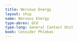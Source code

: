 ```yaml
---
title: Nervous Energy
layout: ship
name: Nervous Energy
type-abrev: GCU
type-long: General Contact Unit
book: Consider Phlebas
---
```


